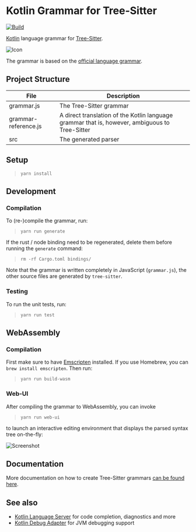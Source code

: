 # Kotlin Grammar for Tree-Sitter

[![Build](https://github.com/rsookram/tree-sitter-kotlin/workflows/Build/badge.svg)](https://github.com/rsookram/tree-sitter-kotlin/actions)

[Kotlin](https://kotlinlang.org) language grammar for [Tree-Sitter](http://tree-sitter.github.io/tree-sitter/).

![Icon](Icon128.png)

The grammar is based on the [official language grammar](https://kotlinlang.org/docs/reference/grammar.html).

## Project Structure

| File | Description |
| ---- | ----------- |
| grammar.js | The Tree-Sitter grammar |
| grammar-reference.js | A direct translation of the Kotlin language grammar that is, however, ambiguous to Tree-Sitter |
| src | The generated parser |

## Setup

>`yarn install`

## Development

### Compilation

To (re-)compile the grammar, run:

>`yarn run generate`

If the rust / node binding need to be regenerated, delete them before running the `generate` command:

>`rm -rf Cargo.toml bindings/`

Note that the grammar is written completely in JavaScript (`grammar.js`), the other source files are generated by `tree-sitter`.

### Testing

To run the unit tests, run:

>`yarn run test`

## WebAssembly

### Compilation

First make sure to have [Emscripten](https://emscripten.org/) installed. If you use Homebrew, you can `brew install emscripten`. Then run:

>`yarn run build-wasm`

### Web-UI

After compiling the grammar to WebAssembly, you can invoke

>`yarn run web-ui`

to launch an interactive editing environment that displays the parsed syntax tree on-the-fly:

![Screenshot](web-ui-screenshot.png)

## Documentation

More documentation on how to create Tree-Sitter grammars [can be found here](https://tree-sitter.github.io/tree-sitter/creating-parsers).

## See also

* [Kotlin Language Server](https://github.com/fwcd/kotlin-language-server) for code completion, diagnostics and more
* [Kotlin Debug Adapter](https://github.com/fwcd/kotlin-debug-adapter) for JVM debugging support
